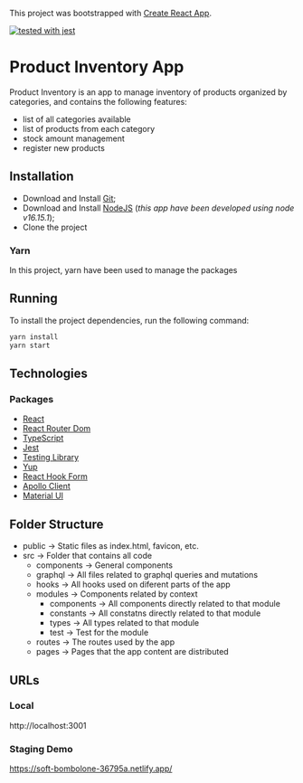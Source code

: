 This project was bootstrapped with [Create React App](https://github.com/facebook/create-react-app).

[![tested with jest](https://img.shields.io/badge/tested_with-jest-99424f.svg)](https://github.com/facebook/jest)

# Product Inventory App
Product Inventory is an app to manage inventory of products organized by categories, and contains the following features:
- list of all categories available
- list of products from each category
- stock amount management
- register new products

## Installation
- Download and Install [Git](http://git-scm.com);
- Download and Install [NodeJS](http://nodejs.org) (_this app have been developed using node v16.15.1_);
- Clone the project

### Yarn

In this project, yarn have been used to manage the packages

## Running
To install the project dependencies, run the following command:
```sh
yarn install
yarn start
```

## Technologies

### Packages

- [React](https://github.com/facebook/react)
- [React Router Dom](https://reactrouter.com/web/guides/quick-start)
- [TypeScript](https://github.com/microsoft/TypeScript)
- [Jest](https://jestjs.io)
- [Testing Library](https://testing-library.com)
- [Yup](https://github.com/jquense/yup)
- [React Hook Form](https://react-hook-form.com/)
- [Apollo Client](https://www.apollographql.com/docs/react/)
- [Material UI](https://mui.com/)

## Folder Structure
- public -> Static files as index.html, favicon, etc.
- src -> Folder that contains all code
    - components -> General components
    - graphql -> All files related to graphql queries and mutations
    - hooks -> All hooks used on diferent parts of the app
    - modules -> Components related by context
      - components -> All components directly related to that module
      - constants -> All constatns directly related to that module
      - types -> All types related to that module
      - test -> Test for the module
    - routes -> The routes used by the app
    - pages -> Pages that the app content are distributed

## URLs

### Local

http://localhost:3001

### Staging Demo

https://soft-bombolone-36795a.netlify.app/



